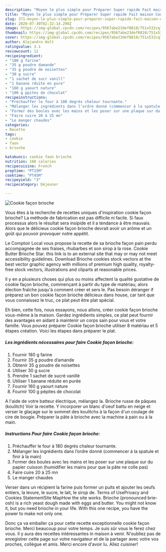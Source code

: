 ```yaml
---
description: "Moyen le plus simple pour Préparer Super rapide Fait maison Cookie façon brioche"
title: "Moyen le plus simple pour Préparer Super rapide Fait maison Cookie façon brioche"
slug: 371-moyen-le-plus-simple-pour-preparer-super-rapide-fait-maison-cookie-facon-brioche
date: 2020-07-30T02:32:14.290Z
image: https://img-global.cpcdn.com/recipes/9567abe23def0810/751x532cq70/cookie-facon-brioche-photo-principale-de-la-recette.jpg
thumbnail: https://img-global.cpcdn.com/recipes/9567abe23def0810/751x532cq70/cookie-facon-brioche-photo-principale-de-la-recette.jpg
cover: https://img-global.cpcdn.com/recipes/9567abe23def0810/751x532cq70/cookie-facon-brioche-photo-principale-de-la-recette.jpg
author: Alejandro Holt
ratingvalue: 3.1
reviewcount: 12
recipeingredient:
- "180 g farine"
- "35 g poudre damande"
- "35 g poudre de noisettes"
- "30 g sucre"
- "1 sachet de sucr vanill"
- "1 banane rduite en pure"
- "160 g yaourt nature"
- "100 g ppites de chocolat"
recipeinstructions:
- "Préchauffer le four à 180 degrés chaleur tournante."
- "Mélanger les ingrédients dans l’ordre donné (commencer à la spatule et finir à la main)"
- "Former des boules avec les mains et les poser sur une plaque sur du papier cuisson (humidifier les mains pour que la pâte ne colle pas)"
- "Faire cuire 20 à 25 mn"
- "Le manger chaudes"
categories:
- Recette
tags:
- cookie
- faon
- brioche

katakunci: cookie faon brioche 
nutrition: 160 calories
recipecuisine: French
preptime: "PT15M"
cooktime: "PT45M"
recipeyield: "3"
recipecategory: Déjeuner

---
```



![Cookie façon brioche](https://img-global.cpcdn.com/recipes/9567abe23def0810/751x532cq70/cookie-facon-brioche-photo-principale-de-la-recette.jpg)

Vous êtes à la recherche de recettes uniques d'inspiration cookie façon brioche? La méthode de fabrication est pas difficile ni facile. Si faux processus alors le résultat sera insipide et il a tendance à être mauvais. Alors que le délicieux cookie façon brioche devrait avoir un arôme et un goût qui pouvoir provoquer notre appétit.

Le Comptoir Local vous propose la recette de sa brioche façon pain perdu accompagnée de ses fraises, rhubarbes et son sirop à la rose. Cookie Butter Brioche Star. this link is to an external site that may or may not meet accessibility guidelines. Download Brioche cookies stock vectors at the best vector graphic agency with millions of premium high quality, royalty-free stock vectors, illustrations and cliparts at reasonable prices.

Il y en a plusieurs choses qui plus ou moins affectent la qualité gustative de cookie façon brioche, commençant à partir du type de matériau, alors élection fraîche jusqu'à comment créer et sers le. Pas besoin déranger if préparez un bon cookie façon brioche délicieux dans house, car tant que vous connaissez le truc, ce plat peut être plat spécial.


Eh bien, cette fois, nous essayons, nous allons, créer cookie façon brioche vous-même à la maison. Gardez ingrédients simples, ce plat peut fournir des avantages en aidant à maintenir un corps sain pour vous et votre famille. Vous pouvez préparer Cookie façon brioche utiliser 8 matériau et 5 étapes création. Voici les étapes dans préparer le plat.

<!--inarticleads1-->

##### Les ingrédients nécessaires pour faire Cookie façon brioche:

1. Fournir 180 g farine
1. Fournir 35 g poudre d’amande
1. Obtenir 35 g poudre de noisettes
1. Utiliser 30 g sucre
1. Prendre 1 sachet de sucré vanillé
1. Utiliser 1 banane réduite en purée
1. Fournir 160 g yaourt nature
1. Fournir 100 g pépites de chocolat


A l&#39;aide de votre batteur électrique, mélangez la. Brioche russe de pâques (koulitch) Voir la recette. Y incorporer un blanc d&#39;oeuf battu en neige et verser le glaçage sur le sommet des koulitchs à la façon d&#39;un coulage de cire de bougie. Préparer la pâte à brioche avec la machine à pain ou à la main. 

<!--inarticleads2-->

##### Instructions Pour faire Cookie façon brioche:

1. Préchauffer le four à 180 degrés chaleur tournante.
1. Mélanger les ingrédients dans l’ordre donné (commencer à la spatule et finir à la main)
1. Former des boules avec les mains et les poser sur une plaque sur du papier cuisson (humidifier les mains pour que la pâte ne colle pas)
1. Faire cuire 20 à 25 mn
1. Le manger chaudes


Verser dans un récipient la farine puis former un puits et ajouter les oeufs entiers, la levure, le sucre, le lait, le sirop de. Terms of UsePrivacy and Cookies StatementSite MapHow the site works. Brioche (pronounced brie-osh) is a rich yeast dough made with eggs and butter. You might not know it, but you need brioche in your life. With this one recipe, you have the power to make not only one. 


Donc ça va emballer ça pour cette recette exceptionnelle cookie façon brioche. Merci beaucoup pour votre temps. Je suis sûr vous le ferez chez vous. Il y aura des recettes  intéressantes in maison à venir. N'oubliez pas de enregistrer cette page sur votre navigateur et de la partager avec votre vos proches, collègue et amis. Merci encore d'avoir lu. Allez cuisiner!
